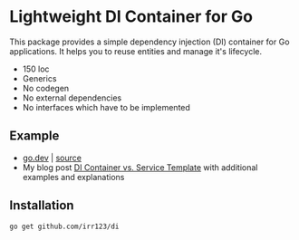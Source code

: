 # Lightweight DI Container for Go

This package provides a simple dependency injection (DI) container for
 Go applications. It helps you to reuse entities and manage it's lifecycle.

- 150 loc
- Generics
- No codegen
- No external dependencies
- No interfaces which have to be implemented


## Example

- [go.dev](https://go.dev/play/p/vxWijBAc3lC) | [source](./di_test.go#L44)
- My blog post
  [DI Container vs. Service Template](https://bogomolov.work/blog/posts/golang-di-container-vs-service-template)
  with additional examples and explanations


## Installation

```sh
go get github.com/irr123/di
```
